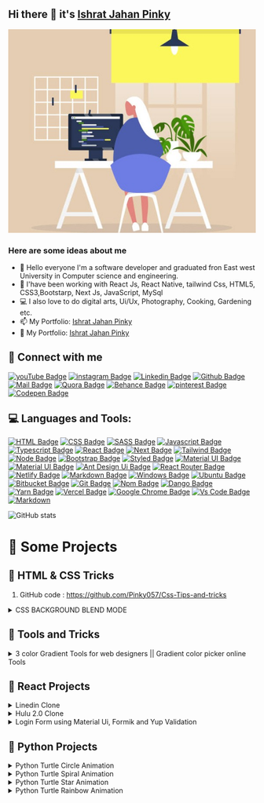 ## Hi there 👋 it's [Ishrat Jahan Pinky](https://portfilio-ishratpinky.vercel.app/)


![Github Cover](cover-git.jpg)
### Here are some ideas about me

- 🏫 Hello everyone I'm a software developer and graduated fron East west University in Computer science and engineering.
- 🌱 I'have been working with React Js, React Native, tailwind Css, HTML5, CSS3,Bootstarp, Next Js, JavaScript, MySql
- 💻 I also love to do digital arts, Ui/Ux, Photography, Cooking, Gardening etc.
- 📫 My Portfolio: [Ishrat Jahan Pinky](https://portfilio-ishratpinky.vercel.app/)
- 📲 My Portfolio: [Ishrat Jahan Pinky](https://www.liinks.co/ishratpinky)


## 🚀 Connect with me
[![youTube Badge](https://img.shields.io/badge/YouTube-FF0000?style=for-the-badge&logo=youtube&logoColor=white)](https://www.youtube.com/channel/UC6K4SX8PCmBKrj6-G4PRLYQ)
[![instagram Badge](https://img.shields.io/badge/Instagram-E4405F?style=for-the-badge&logo=instagram&logoColor=white)](https://www.instagram.com/ishrat.designs/)
[![Linkedin Badge](https://img.shields.io/badge/LinkedIn-0077B5?style=for-the-badge&logo=linkedin&logoColor=white)](https://www.linkedin.com/in/ishrat-pinky-jahan/)
[![Github Badge](https://img.shields.io/badge/GitHub-100000?style=for-the-badge&logo=github&logoColor=white)](https://github.com/Pinky057)
[![Mail Badge](https://img.shields.io/badge/Gmail-D14836?style=for-the-badge&logo=gmail&logoColor=white)](mailto:ishratjahanpinky2@gmail.com)
[![Quora Badge](https://img.shields.io/badge/Quora-%23B92B27.svg?&style=for-the-badge&logo=Quora&logoColor=white)](https://www.quora.com/profile/Ishrat-Jahan-Pinky)
[![Behance Badge](https://img.shields.io/badge/Behance-0054F7?style=for-the-badge&logo=behance&logoColor=white)](https://www.behance.net/ishratjahapinky)
[![pinterest Badge](https://img.shields.io/badge/Pinterest-%23E60023.svg?&style=for-the-badge&logo=Pinterest&logoColor=white)](https://www.pinterest.com/ishratjahanp/_saved/)
[![Codepen Badge](https://img.shields.io/badge/Codepen-000000?style=for-the-badge&logo=codepen&logoColor=white)](https://codepen.io/Ishrat_Pinky)




## 💻 Languages and Tools:



[![HTML Badge](https://img.shields.io/badge/HTML5-E34F26?style=for-the-badge&logo=html5&logoColor=white)]()
[![CSS Badge](https://img.shields.io/badge/CSS3-1572B6?style=for-the-badge&logo=css3&logoColor=white)]()
[![SASS Badge](https://img.shields.io/badge/Sass-CC6699?style=for-the-badge&logo=sass&logoColor=white)]()
[![Javascript Badge](https://img.shields.io/badge/JavaScript-F7DF1E?style=for-the-badge&logo=javascript&logoColor=black)]()
[![Typescript Badge](https://img.shields.io/badge/typeScript-0078D6?style=for-the-badge&logo=typeScript&logoColor=white)]()
[![React Badge](https://img.shields.io/badge/React-20232A?style=for-the-badge&logo=react&logoColor=61DAFB)]()
[![Next Badge](https://img.shields.io/badge/NextJS-000?style=for-the-badge&logo=nextjs&logoColor=61DAFB)]()
[![Tailwind Badge](https://img.shields.io/badge/Tailwind_CSS-38B2AC?style=for-the-badge&logo=tailwind-css&logoColor=white)]()
[![Node Badge](https://img.shields.io/badge/Node.js-43853D?style=for-the-badge&logo=node.js&logoColor=white)]()
[![Bootstrap Badge](https://img.shields.io/badge/Bootstrap-563D7C?style=for-the-badge&logo=bootstrap&logoColor=white)]()
[![Styled Badge](https://img.shields.io/badge/styled--components-DB7093?style=for-the-badge&logo=styled-components&logoColor=white)]()
[![Material UI Badge](https://img.shields.io/badge/Material--UI-0081CB?style=for-the-badge&logo=material-ui&logoColor=white)]()
[![Material UI Badge](https://img.shields.io/badge/Material--UI-0081CB?style=for-the-badge&logo=material-ui&logoColor=white)]()
[![Ant Design Ui Badge](https://img.shields.io/badge/Ant%20Design-1890FF?style=for-the-badge&logo=antdesign&logoColor=white)]()
[![React Router Badge](https://img.shields.io/badge/React_Router-CA4245?style=for-the-badge&logo=react-router&logoColor=white)]()
[![Netlify Badge](https://img.shields.io/badge/Netlify-00C7B7?style=for-the-badge&logo=netlify&logoColor=white)]()
[![Markdown Badge](https://img.shields.io/badge/Markdown-000000?style=for-the-badge&logo=markdown&logoColor=white)]()
[![Windows Badge](https://img.shields.io/badge/Windows-0078D6?style=for-the-badge&logo=windows&logoColor=white)]()
[![Ubuntu Badge](https://img.shields.io/badge/Ubuntu-E95420?style=for-the-badge&logo=ubuntu&logoColor=white)]()
[![Bitbucket Badge](https://img.shields.io/badge/Bitbucket-330F63?style=for-the-badge&logo=bitbucket&logoColor=white)]()
[![Git Badge](https://img.shields.io/badge/git-f34f29?style=for-the-badge&logo=git&logoColor=white)]()
[![Npm Badge](https://img.shields.io/badge/npm-d7141a?style=for-the-badge&logo=npm&logoColor=white)]()
[![Dango Badge](https://img.shields.io/badge/Django-092E20?style=for-the-badge&logo=django&logoColor=green)]()
[![Yarn Badge](https://img.shields.io/badge/yarn-0078D6?style=for-the-badge&logo=yarn&logoColor=white)]()
[![Vercel Badge](https://img.shields.io/badge/vercel-000?style=for-the-badge&logo=vercel&logoColor=white)]()
[![Google Chrome Badge](https://img.shields.io/badge/google_chrome-556532?style=for-the-badge&logo=googlechrome&logoColor=white)]()
[![Vs Code Badge](https://img.shields.io/badge/Visual_Studio_Code-0078D6?style=for-the-badge&logo=visualstudiocode&logoColor=white)]()
[![Markdown](https://img.shields.io/badge/Markdown-000000?style=for-the-badge&logo=markdown&logoColor=white)]()



![GitHub stats](https://github-readme-stats.vercel.app/api?username=pinky057&show_icons=true&theme=dark)

# 🚀 Some Projects

## 📢 HTML & CSS Tricks
 1. GitHub code : https://github.com/Pinky057/Css-Tips-and-tricks
 <details>
<summary> CSS BACKGROUND BLEND MODE </summary>

1. YouTube LInk : [[https://www.youtube.com/watch?v=aCkOKtTuZQg&t=2s))
2. GitHub code  : https://github.com/Pinky057/Css-Tips-and-tricks/tree/Css-blend-mode
3. Technology   : HTML, CSS.
  
<!--
![ss](https://github.com/Pinky057/pythonTurtle-playground/blob/main/images/CircleLoopTurtle.png)
-->
</details>


## 📢 Tools and Tricks 

<details>
<summary> 3 color Gradient Tools for web designers || Gradient color picker online Tools </summary>

1. Live Demo : [[https://www.youtube.com/watch?v=CHnAgefVhOE&t=1s))
  
![ss](https://github.com/Pinky057/pinky057/blob/main/Borcelle.png)
</details>


## 📢 React Projects

<details>
<summary>Linedin Clone</summary>

1. Live Demo : [https://cortexlink-react.vercel.app/](https://linedin-clone.vercel.app/)
2. Technology : ReactJS,Tailwind CSS, UI,Next js
![ss](https://github.com/Pinky057/linedin-clone/blob/main/Screenshot%20from%202021-10-25%2015-04-35.png)
</details>

<details>
<summary>Hulu 2.0 Clone</summary>

1. Live Demo : [https://hulu-2-0-clone-beta.vercel.app/)
2. Technology : ReactJS,Tailwind CSS, UI,Next js, TMDB movie Database.
![ss](https://github.com/Pinky057/Hulu-2.0-clone/blob/main/1.png)
</details>

<details>
<summary>Login Form using Material Ui, Formik and Yup Validation</summary>

1. Live Demo : [[https://hulu-2-0-clone-beta.vercel.app/](https://login-form-material-ui.vercel.app/))
2. Technology : ReactJS,Tailwind CSS, UI,Next js, TMDB movie Database.
![ss](https://github.com/Pinky057/login-form-materialUi/blob/main/form.png)
</details>

## 📢 Python Projects
<details>
<summary> Python Turtle Circle Animation </summary>

1. Live Demo : [[https://www.youtube.com/watch?v=aCkOKtTuZQg&t=2s))
2. GitHub code : https://github.com/Pinky057/pythonTurtle-playground/blob/main/CircleLOop.py
3. Technology : python, turtle.
  
![ss](https://github.com/Pinky057/pythonTurtle-playground/blob/main/images/CircleLoopTurtle.png)
</details>

<details>
<summary> Python Turtle Spiral Animation </summary>

1. Live Demo : [[https://www.youtube.com/watch?v=YL_EWQM4PHg))
2. GitHub code : https://github.com/Pinky057/pythonTurtle-playground/blob/main/spiral.py
3. Technology : python, turtle.
  
![ss](https://github.com/Pinky057/pythonTurtle-playground/blob/main/Screenshot%20from%202022-06-15%2001-46-07.png)
</details>

<details>
<summary>Python Turtle Star Animation </summary>

1. Live Demo : [[https://www.youtube.com/shorts/X8p2pn-H5X0))
2. GitHub code : https://github.com/Pinky057/pythonTurtle-playground/blob/main/star.py
3. Technology : python, turtle.
  
![ss](https://github.com/Pinky057/pythonTurtle-playground/blob/main/images/starTurtle.png)
</details>

<details>
<summary>Python Turtle Rainbow Animation </summary>

1. Live Demo : [[https://www.youtube.com/shorts/TGoYFO0liHI))
2. GitHub code : https://github.com/Pinky057/pythonTurtle-playground/blob/main/rainbowLoop.py
3. Technology : python, turtle.
  
![ss](https://github.com/Pinky057/pythonTurtle-playground/blob/main/Screenshot%20from%202022-06-15%2001-46-07.png)
</details>


<!--
<details>
<summary>CortexLink School Website</summary>

1. Live Demo : https://cortexlink-react.vercel.app/
2. Technology : ReactJS,Tailwind CSS, Material UI,Ploty
![ss](https://smabtahinoor.vercel.app/images/portfolio/cortelink.png)
</details>

<details>
<summary>Programming Hero Clone</summary>

1. Live Demo : https://programming-hero-clone-smabtahinoor.vercel.app/
2. Github Code: https://github.com/19smabtahinoor/Programming-hero-clone-react
3. Technology : ReactJS,Tailwind CSS, Material UI,Auth0
![ss](https://smabtahinoor.vercel.app/images/portfolio/ph.png)
</details>


<details>
<summary>Jamrock Taxi Web Application</summary>

1. Live Demo : https://jamrock-taxi-react.vercel.app/
2. Github Code: https://github.com/19smabtahinoor/Jamrock-taxi-react
3. Technology : ReactJS,Tailwind CSS, Stripe, Node JS
![ss](https://smabtahinoor.vercel.app/images/portfolio/jamrock.png)
</details>


<details>
<summary>Red Onion Restaurant Web App</summary>
  
1. Live Demo : https://red-onion-restaurant-41dbe.web.app/
2. Github Code: https://github.com/19smabtahinoor/Red-Onion-ReactJS
3. Technology : ReactJS,Tailwind CSS, Firebase
![ss](https://awesomescreenshot.s3.amazonaws.com/image/2491978/15134224-d7b36f86430e320757e6c829d4035296.png?X-Amz-Algorithm=AWS4-HMAC-SHA256&X-Amz-Credential=AKIAJSCJQ2NM3XLFPVKA%2F20211016%2Fus-east-1%2Fs3%2Faws4_request&X-Amz-Date=20211016T110200Z&X-Amz-Expires=28800&X-Amz-SignedHeaders=host&X-Amz-Signature=f521e7ab7adf57134c99a18ed866e134e89e1168cc50a435dffaf67666a2bc44)
</details>

<details>
<summary>Phami-Pharma-ReactJS</summary>
  
1. Live Demo : https://phami-pharma.web.app/
2. Github Code: https://github.com/19smabtahinoor/Phami-Pharma-ReactJS
3. Technology : ReactJS,Tailwind CSS, Firebase
![ss](https://awesomescreenshot.s3.amazonaws.com/image/2491978/15274362-1881926bead1427b89765d2d8aeefc4a.png?X-Amz-Algorithm=AWS4-HMAC-SHA256&X-Amz-Credential=AKIAJSCJQ2NM3XLFPVKA%2F20211019%2Fus-east-1%2Fs3%2Faws4_request&X-Amz-Date=20211019T134743Z&X-Amz-Expires=28800&X-Amz-SignedHeaders=host&X-Amz-Signature=85a44e693bcaec28dc1004d2c2dc4bd53363c3898622cb9d658fa2fc06ead7af)
</details>
  
<details>
<summary>Airbnb Clone 2.0</summary>
  
1. Live Demo :https://airbnb-by-an.vercel.app/
2. Github Code: https://github.com/19smabtahinoor/Airbnb-NextJS
3. Technology : NextJS,Tailwind CSS
![ss](https://scontent.fdac13-1.fna.fbcdn.net/v/t1.6435-9/229592225_1026156954824280_5261552523802004994_n.jpg?_nc_cat=110&ccb=1-5&_nc_sid=730e14&_nc_ohc=7wZNtwo4NqUAX9CroAC&_nc_ht=scontent.fdac13-1.fna&oh=5644e80219c023d8f7edafd9e180959f&oe=6143586E)
</details>


<details>
<summary>Airbnb Clone</summary>

1. Live Demo :https://airbnb-clone-abtahinoor.vercel.app/
2. Github Code: https://github.com/19smabtahinoor/Airbnb-Clone-React
3. Technology : ReactJS,Tailwind CSS
![ss](https://i.ibb.co/1QrD4mp/Screenshot-49.png)
</details>


<details>
<summary>Covid19 Tracker App</summary>

1. Live Demo :https://covid-19-tracker-app-abtahinoor.vercel.app/
2. Github Code: https://github.com/19smabtahinoor/Covid-19-Tracker-App-React
3. Technology : ReactJS,Tailwind CSS
![ss](https://encrypted-tbn0.gstatic.com/images?q=tbn:ANd9GcTB5TXhfuVk9281e3Mmln3y_UgzoqI2TdIVZw&usqp=CAU)
</details>

<details>
<summary>Amazon Clone</summary>

1. Live Demo: https://amazon-clone-abtahinoor.vercel.app/
2. Github Code: https://github.com/19smabtahinoor/Amazon-Clone-ReactJS
3. Technology : NextJS,Tailwind CSS
![ss](https://smabtahinoor.vercel.app/images/portfolio/amazon.png)
</details>

<details>
<summary>CRUD Application</summary>

1. Live Demo: https://crud-application-react-js.vercel.app/
2. Github Code: https://github.com/19smabtahinoor/CRUD-Application-ReactJS
3. Technology : ReactJS,Bootstrap
![ss](https://i.ibb.co/MGnfJf1/image.png)
</details>

<details>
<summary>Markdown Editor</summary>

1. Live Demo: https://markdown-editor-react.vercel.app/
2. Github Code:https://github.com/19smabtahinoor/Markdown-Editor-React
3. Technology : ReactJS
![ss](https://smabtahinoor.vercel.app/images/portfolio/markdown.png)
</details>

<details>
<summary>Weather App</summary>

1. Live Demo: https://weather-app-react-i9feovzlk-smabtahinoor.vercel.app/
2. Github Code:https://github.com/19smabtahinoor/Weather-App-React
3. Technology : ReactJS,OpenWeatherMap
![ss](https://smabtahinoor.vercel.app/images/portfolio/weather.png)
</details>

<details>
<summary>Google keep Clone</summary>

1. Live Demo: https://google-keep-clone-react-git-main-smabtahinoor.vercel.app/
2. Github Code:https://github.com/19smabtahinoor/Google-keep-clone-react
3. Technology : ReactJS
![ss](https://smabtahinoor.vercel.app/images/portfolio/googlekeep.png)
</details>

<details>
<summary>Todo App</summary>

1. Live Demo: https://todo-for-you.vercel.app/
2. Github Code: https://github.com/19smabtahinoor/Todo-App-React-Localstroage
3. Technology : ReactJS,Tailwind CSS
![ss](https://smabtahinoor.vercel.app/images/portfolio/todo.png)
</details>

<details>
<summary>Blog App with React</summary>

1. Live Demo: https://anblogapp.vercel.app/
2. Github Code: https://github.com/19smabtahinoor/Blog-App-React-Context
3. Technology : React JS
</details>

## 📢 MERN Stack Projects
<details>
<summary>MERN Stack TODO App</summary>
  
1. MERN Stack TODO Client : https://github.com/19smabtahinoor/MERN-Stack-Todo-Client
2. MERN Stack TODO Live Link :https://.vercel.app/
3. MERN Stack TODO Server Link: https://github.com/19smabtahinoor/MERN-Stack-Todo-Server
5. Technologies: React JS, Node JS, Express JS, MongoDB, Tailwind CSS etc...
</details>

<details>
<summary>Travel Solo Full Stack Website</summary>
  
1. Travel Solo Client : https://github.com/19smabtahinoor/Travel-Solo-Client
2. Travel Solo Live Link : https://travel-solo-fa2d8.web.app/
3. Travel Solo Server Link: https://github.com/19smabtahinoor/Travel-Solo-Server
5. Technologies: React JS, Node JS, Express JS, MongoDB, Tailwind CSS etc...
</details>


<details>
<summary>WatchZone Full Stack Website</summary>
  
1. Travel Solo Client : https://github.com/19smabtahinoor/WatchZone-Client
2. Travel Solo Live Link : https://timekeeper-c2608.web.app/
3. Travel Solo Server Link: https://github.com/19smabtahinoor/WatchZone-Server
5. Technologies: React JS, Node JS, Express JS, MongoDB, Tailwind CSS etc...
</details>



## 📢 Vanilla Javascript Projects
<details>
<summary>Search Github Users</summary>

1. Live Demo: https://search-a-github-user-git-main-smabtahinoor.vercel.app/
2. Github Code: https://github.com/19smabtahinoor/Search-a-github-user
3. Technology : Vaniila JS
![ss](https://smabtahinoor.vercel.app/images/portfolio/github.png)
</details>


<details>
<summary>Expanding Image Cards</summary>

1. Live Demo: https://expanding-image-cards.vercel.app/
2. Github Code: https://github.com/19smabtahinoor/Expanding-Image-Cards-by-AbtahiNoor
3. Technology : Vaniila JS
</details>

<details>
<summary>Image LightBox</summary>

1. Live Demo: https://19smabtahinoor.github.io/Image-lightbox/
2. Github Code: https://github.com/19smabtahinoor/Image-lightbox
3. Technology : Vaniila JS
</details>

<details>
<summary>Tokai Bank </summary>

1. Live Demo: https://tokai-bank.vercel.app/
2. Github Code: https://github.com/coderabtahinoor/Tokai-Bank-VanillaJS
3. Technology : Vaniila JS
</details>

<details>
<summary>Book-Shopping-Cart-VanillaJS </summary>

1. Live Demo: https://19smabtahinoor.github.io/Book-Shopping-Cart-VanillaJS/
2. Github Code: https://github.com/19smabtahinoor/Book-Shopping-Cart-VanillaJS
3. Technology : Vaniila JS
![ss](https://github.com/19smabtahinoor/Book-Shopping-Cart-VanillaJS/raw/main/livedemo.png)
</details>

<details>
<summary>Pin-Generate-and-Verify-VanillaJS </summary>

1. Live Demo: https://github.com/19smabtahinoor/Pin-Generate-and-Verify-VanillaJS
2. Github Code: https://19smabtahinoor.github.io/Pin-Generate-and-Verify-VanillaJS/
3. Technology : Vaniila JS
![ss](https://i.ibb.co/p4Hj6TP/image.png)
</details>


<details>
<summary>TravelX-VanillaJS </summary>

1. Live Demo: https://19smabtahinoor.github.io/TravelX-VanillaJS/
2. Github Code: https://github.com/19smabtahinoor/TravelX-VanillaJS
3. Technology : Vaniila JS
</details>

<details>
<summary>Daily Task Manager</summary>

1. Live Demo: https://19smabtahinoor.github.io/Daily-Task-Manager-VanillaJS/
2. Github Code: https://github.com/19smabtahinoor/Daily-Task-Manager-VanillaJS
3. Technology : Vaniila JS
![ss](https://i.ibb.co/HY42NKy/image.png)
</details>

<details>
<summary>Quotes Generator</summary>

1. Live Demo:https://19smabtahinoor.github.io/Quotes-Generator-Vanilla-JS/
2. Github Code:https://github.com/19smabtahinoor/Quotes-Generator-Vanilla-JS
3. Technology : Vaniila JS
![ss](https://github.com/19smabtahinoor/Quotes-Generator-Vanilla-JS/raw/master/images/ss.png)
</details>

<details>
<summary>The Meal DB</summary>

1. Live Demo:https://19smabtahinoor.github.io/The-MealDB-Vanilla-JS/
2. Github Code:https://19smabtahinoor.github.io/The-MealDB-Vanilla-JS/
3. Technology : Vaniila JS
![ss](https://github.com/19smabtahinoor/The-MealDB-Vanilla-JS/raw/master/image/ss.png)
</details>

<details>
<summary>Search Your Country</summary>

1. Live Demo: https://coderabtahinoor.github.io/Search-Your-Country-Vanilla-JS/
2. Github Code:https://github.com/coderabtahinoor/Search-Your-Country-Vanilla-JS
3. Technology : Vaniila JS
![ss](https://images.unsplash.com/photo-1526778548025-fa2f459cd5c1?ixlib=rb-1.2.1&ixid=MnwxMjA3fDB8MHxwaG90by1wYWdlfHx8fGVufDB8fHx8&auto=format&fit=crop&w=1333&q=80)
</details>

<details>
<summary>Search Book Archive</summary>

1. Live Demo: https://book-archive-vanilla-js-smabtahinoor.vercel.app/
2. Github Code:https://github.com/coderabtahinoor/Book-Archive-VanillaJS
3. Technology : Vaniila JS
![ss](https://images.unsplash.com/photo-1526778548025-fa2f459cd5c1?ixlib=rb-1.2.1&ixid=MnwxMjA3fDB8MHxwaG90by1wYWdlfHx8fGVufDB8fHx8&auto=format&fit=crop&w=1333&q=80)
</details>

## 📢 My Components with Tailwind CSS
<details>
<summary>Navar with React and Tailwind CSS</summary>

1. Live Demo: https://navbar-react-tailwind.vercel.app/
2. Github Code: https://github.com/19smabtahinoor/Navbar-React-Tailwind
3. Technology : React JS, Tailwind CSS
</details>

-->

<!--
**Pinky057/pinky057** is a ✨ _special_ ✨ repository because its `README.md` (this file) appears on your GitHub profile.

Here are some ideas to get you started:

- 🔭 I’m currently working on ...
- 🌱 I’m currently learning ...
- 👯 I’m looking to collaborate on ...
- 🤔 I’m looking for help with ...
- 💬 Ask me about ...
- 📫 How to reach me: ...
- 😄 Pronouns: ...
- ⚡ Fun fact: ...
-->
